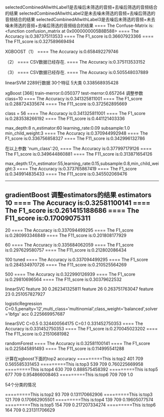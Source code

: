 selectedCombinedAllwithLabel1是去噪后未筛选的音频+去噪后筛选的音频结合的结果
selectedCombinedAllwithLabel2是未去噪未筛选的音频+去噪后筛选的音频结合的结果
selectedCombinedAllwithLabel3是去噪后未筛选的音频+未去噪未筛选的音频+去噪后筛选的音频结合的结果
==== The Confuse-Matrix is:<function confusion_matrix at 0x0000000005B8B588>
==== The Accuracy is:0.387375113533
==== The F1_score is:0.36607923366
==== The F11_score is:0.327589669494


XGBOOST（1）
==== The Accuracy is:0.658492279746

（2）
==== CSV数据已经存在.
==== The Accuracy is:0.375113533152

（3）
==== CSV数据已经存在.
==== The Accuracy is:0.505548037889

linearSVM 2289行数据 30个特征 5大类  0.338568935428

xgBoost [366]   train-merror:0.050377   test-merror:0.657264
调整参数class=10
==== The Accuracy is:0.341325811001
==== The F1_score is:0.288724335674
==== The F11_score is:0.372562895669

class = 56
==== The Accuracy is:0.341325811001
==== The F1_score is:0.283538266192
==== The F11_score is:0.441121403336

max_depth:8 n_estimator:60 learning_rate:0.09 subsample:1.0 min_child_weight:3
==== The Accuracy is:0.370944992948
==== The F1_score is:0.336756858327
==== The F11_score is:0.342996132786

在以上参数 'num_class':20, 
==== The Accuracy is:0.377997179126
==== The F1_score is:0.349644860881
==== The F11_score is:0.313871654126

max_depth:17,n_estimator:55,learning_rate:0.15,subsample:0.8,min_child_weight:3
==== The Accuracy is:0.373765867419
==== The F1_score is:0.349914835433
==== The F11_score is:0.345502069476


-----------------------------------
gradientBoost 调整estimators的结果
estimators 10
==== The Accuracy is:0.32581100141
==== The F1_score is:0.261415188686
==== The F11_score is:0.17009075311
-----------------------------------
20
==== The Accuracy is:0.337094499295
==== The F1_score is:0.280993346849
==== The F11_score is:0.201808177929

60
==== The Accuracy is:0.335684062059
==== The F1_score is:0.297629580757
==== The F11_score is:0.212802086434

100  tuned
==== The Accuracy is:0.337094499295
==== The F1_score is:0.284534970726
==== The F11_score is:0.210525564269

500 
==== The Accuracy is:0.322990126939
==== The F1_score is:0.29810696564
==== The F11_score is:0.30379622532


linearSVC
feature 30  0.262341325811
feature 26  0.263751763047
feature 23  0.251057827927

logisticRegression C=0.5,penalty='l2',multi_class='multinomial',class_weight='balanced',solver='lbfgs'
acc 0.225669957687

linearSVC 
C=0.5  0.324400564175
C=0.1  0.331452750353
==== The Accuracy is:0.331452750353
==== The F1_score is:0.270045023202
==== The F11_score is:0.21510681982


randomForest
==== The Accuracy is:0.32581100141
==== The F1_score is:0.225845891493
==== The F11_score is:0.114995541288

 
计算在xgboost下面的top2 accuracy
=========This is:top2
401
709
0.565585331453
=========This is:top3
539
709
0.760225669958
=========This is:top4
630
709
0.888575458392
=========This is:top5
677
709
0.954866008463
=========This is:top6
709
709
1.0

54个分类的情况

=========This is:top2
93
709
0.131170662906
=========This is:top3
121
709
0.170662905501
=========This is:top4
139
709
0.19605077574
=========This is:top5
154
709
0.217207334274
=========This is:top6
164
709
0.231311706629